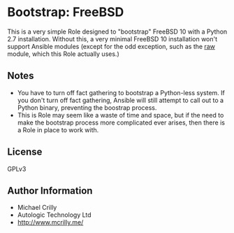 # Bootstrap: FreeBSD

This is a very simple Role designed to "bootstrap" FreeBSD 10 with a Python 2.7 installation. Without this, a very minimal FreeBSD 10 installation won't support Ansible modules (except for the odd exception, such as the [raw](http://docs.ansible.com/raw_module.html) module, which this Role actually uses.)

## Notes

- You have to turn off fact gathering to bootstrap a Python-less system. If you don't turn off fact gathering, Ansible will still attempt to call out to a Python binary, preventing the boostrap process.
- This is Role may seem like a waste of time and space, but if the need to make the bootstrap process more complicated ever arises, then there is a Role in place to work with.

## License

GPLv3

Author Information
------------------

- Michael Crilly
- Autologic Technology Ltd
- http://www.mcrilly.me/
